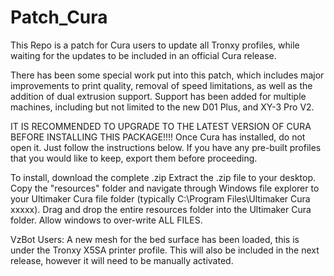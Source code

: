 # Patch_Cura
 This Repo is a patch for Cura users to update all Tronxy profiles, while waiting for the updates to be included in an official Cura release.

There has been some special work put into this patch, which includes major improvements to print quality, removal of speed limitations, as well as the addition of dual extrusion support. Support has been added for multiple machines, including but not limited to the new D01 Plus, and XY-3 Pro V2.

IT IS RECOMMENDED TO UPGRADE TO THE LATEST VERSION OF CURA BEFORE INSTALLING THIS PACKAGE!!!!  Once Cura has installed, do not open it. Just follow the instructions below. If you have any pre-built profiles that you would like to keep, export them before proceeding.

To install, download the complete .zip
Extract the .zip file to your desktop. Copy the "resources" folder and navigate through Windows file explorer to your Ultimaker Cura file folder (typically C:\Program Files\Ultimaker Cura xxxxx). Drag and drop the entire resources folder into the Ultimaker Cura folder. Allow windows to over-write ALL FILES. 

VzBot Users: A new mesh for the bed surface has been loaded, this is under the Tronxy X5SA printer profile. This will also be included in the next release, however it will need to be manually activated.
